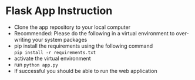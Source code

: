 # Flask App Instruction
* Clone the app repository to your local computer
* Recommended: Please do the following in a virtual environment to over-writing your system packages
* pip install the requirements using the following command  
`pip install -r requirements.txt`
* activate the virtual environment
* run `python app.py`
* If successful you should be able to run the web application

